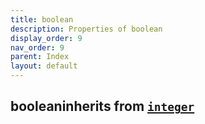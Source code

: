 ```yaml
---
title: boolean
description: Properties of boolean
display_order: 9
nav_order: 9
parent: Index
layout: default
---
```


## booleaninherits from [`integer`](./integer.html)
